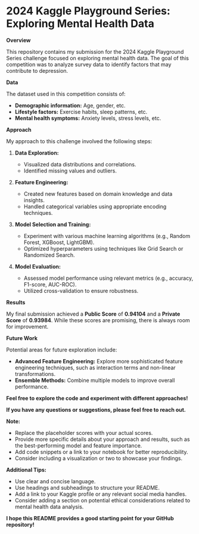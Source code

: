 # 2024 Kaggle Playground Series: Exploring Mental Health Data

**Overview**

This repository contains my submission for the 2024 Kaggle Playground Series challenge focused on exploring mental health data. The goal of this competition was to analyze survey data to identify factors that may contribute to depression.

**Data**

The dataset used in this competition consists of:

* **Demographic information:** Age, gender, etc.
* **Lifestyle factors:** Exercise habits, sleep patterns, etc.
* **Mental health symptoms:** Anxiety levels, stress levels, etc.

**Approach**

My approach to this challenge involved the following steps:

1. **Data Exploration:**
   * Visualized data distributions and correlations.
   * Identified missing values and outliers.

2. **Feature Engineering:**
   * Created new features based on domain knowledge and data insights.
   * Handled categorical variables using appropriate encoding techniques.

3. **Model Selection and Training:**
   * Experiment with various machine learning algorithms (e.g., Random Forest, XGBoost, LightGBM).
   * Optimized hyperparameters using techniques like Grid Search or Randomized Search.

4. **Model Evaluation:**
   * Assessed model performance using relevant metrics (e.g., accuracy, F1-score, AUC-ROC).
   * Utilized cross-validation to ensure robustness.

**Results**

My final submission achieved a **Public Score** of **0.94104** and a **Private Score** of **0.93984**. While these scores are promising, there is always room for improvement. 

**Future Work**

Potential areas for future exploration include:

* **Advanced Feature Engineering:** Explore more sophisticated feature engineering techniques, such as interaction terms and non-linear transformations.
* **Ensemble Methods:** Combine multiple models to improve overall performance.

**Feel free to explore the code and experiment with different approaches!**

**If you have any questions or suggestions, please feel free to reach out.**

**Note:**

* Replace the placeholder scores with your actual scores.
* Provide more specific details about your approach and results, such as the best-performing model and feature importance.
* Add code snippets or a link to your notebook for better reproducibility.
* Consider including a visualization or two to showcase your findings.

**Additional Tips:**

* Use clear and concise language.
* Use headings and subheadings to structure your README.
* Add a link to your Kaggle profile or any relevant social media handles.
* Consider adding a section on potential ethical considerations related to mental health data analysis.

**I hope this README provides a good starting point for your GitHub repository!**
